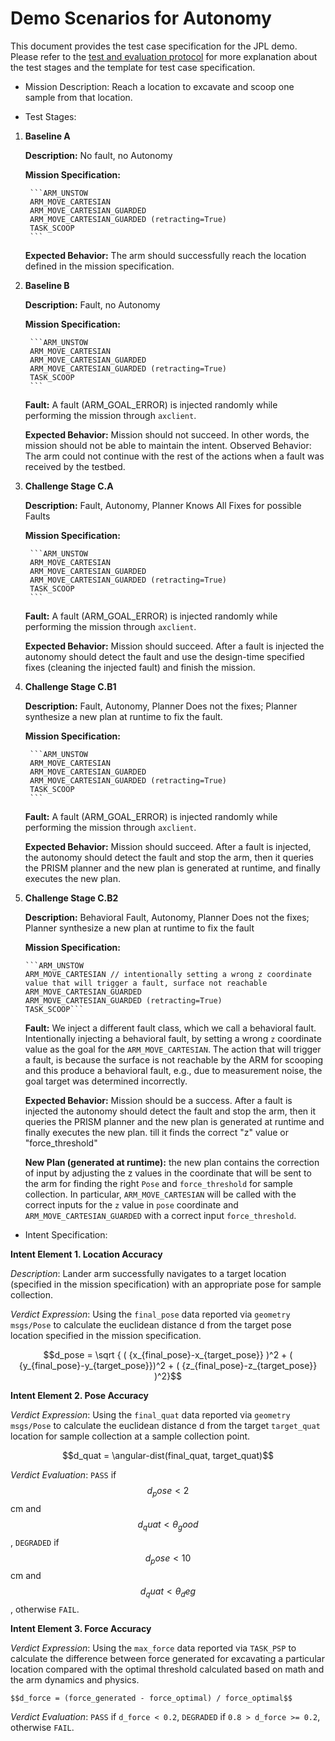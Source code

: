 # Demo Scenarios for Autonomy

This document provides the test case specification for the JPL demo. Please refer to the [test and evaluation protocol](./evaluation-protocol.md) for more explanation about the test stages and the template for test case specification.

* Mission Description: Reach a location to excavate and scoop one sample from that location.

* Test Stages:

1. **Baseline A** 

	**Description:** No fault, no Autonomy

	**Mission Specification:**
		
		```ARM_UNSTOW
		ARM_MOVE_CARTESIAN
		ARM_MOVE_CARTESIAN_GUARDED
		ARM_MOVE_CARTESIAN_GUARDED (retracting=True)
		TASK_SCOOP
		```


	**Expected Behavior:** The arm should successfully reach the location defined in the mission specification.


2. **Baseline B**
	
	**Description:** Fault, no Autonomy

	**Mission Specification:**
		
		```ARM_UNSTOW
		ARM_MOVE_CARTESIAN
		ARM_MOVE_CARTESIAN_GUARDED
		ARM_MOVE_CARTESIAN_GUARDED (retracting=True)
		TASK_SCOOP
		```

	**Fault:** A fault (ARM_GOAL_ERROR) is injected randomly while performing the mission through `axclient`.

	**Expected Behavior:** Mission should not succeed. In other words, the mission should not be able to maintain the intent. 
	Observed Behavior: The arm could not continue with the rest of the actions when a fault was received by the testbed.	

3. **Challenge Stage C.A** 

	**Description:** Fault, Autonomy, Planner Knows All Fixes for possible Faults
	
	**Mission Specification:**
		
		```ARM_UNSTOW
		ARM_MOVE_CARTESIAN
		ARM_MOVE_CARTESIAN_GUARDED
		ARM_MOVE_CARTESIAN_GUARDED (retracting=True)
		TASK_SCOOP
		```
	
	**Fault:** A fault (ARM_GOAL_ERROR) is injected randomly while performing the mission through `axclient`.

	**Expected Behavior:** Mission should succeed. After a fault is injected the autonomy should detect the fault and use the design-time specified fixes (cleaning the injected fault) and finish the mission.	
	
4. **Challenge Stage C.B1** 
	
	**Description:** Fault, Autonomy, Planner Does not the fixes; Planner synthesize a new plan at runtime to fix the fault.
	
	**Mission Specification:**
		
		```ARM_UNSTOW
		ARM_MOVE_CARTESIAN
		ARM_MOVE_CARTESIAN_GUARDED
		ARM_MOVE_CARTESIAN_GUARDED (retracting=True)
		TASK_SCOOP
		```

	**Fault:** A fault (ARM_GOAL_ERROR) is injected randomly while performing the mission through `axclient`.

	**Expected Behavior:** Mission should succeed. After a fault is injected, the autonomy should detect the fault and stop the arm, then it queries the PRISM planner and the new plan is generated at runtime, and finally executes the new plan.

 5. **Challenge Stage C.B2** 

 	**Description:** Behavioral Fault, Autonomy, Planner Does not the fixes; Planner synthesize a new plan at runtime to fix the fault
	
	**Mission Specification:**
		
		```ARM_UNSTOW
		ARM_MOVE_CARTESIAN // intentionally setting a wrong z coordinate value that will trigger a fault, surface not reachable
		ARM_MOVE_CARTESIAN_GUARDED
		ARM_MOVE_CARTESIAN_GUARDED (retracting=True)
		TASK_SCOOP```

	**Fault:** We inject a different fault class, which we call a behavioral fault. Intentionally injecting a behavioral fault, by setting a wrong `z` coordinate value as the goal for the `ARM_MOVE_CARTESIAN`. The action that will trigger a fault, is because the surface is not reachable by the ARM for scooping and this produce a behavioral fault, e.g., due to measurement noise, the goal target was determined incorrectly.
	
	**Expected Behavior:** Mission should be a success. After a fault is injected the autonomy should detect the fault and stop the arm, then it queries the PRISM 	planner and the new plan is generated at runtime and finally executes the new plan. 
	till it finds the correct "z" value or "force_threshold"

	**New Plan (generated at runtime):** the new plan contains the correction of input by adjusting the z values in the coordinate that will be sent to the arm for finding the right `Pose` and `force_threshold` for sample collection. In particular, `ARM_MOVE_CARTESIAN` will be called with the correct inputs for the `z`  value in `pose` coordinate and `ARM_MOVE_CARTESIAN_GUARDED` with a correct input `force_threshold`.

* Intent Specification:

**Intent Element 1. Location Accuracy**

*Description*: Lander arm successfully navigates to a target location (specified in the mission specification) with an appropriate pose for sample collection.

*Verdict Expression*: Using the `final_pose` data reported via `geometry msgs/Pose` to calculate the euclidean distance d from the target pose location specified in the mission specification.


$$d_pose = \sqrt { ( {x_{final_pose}-x_{target_pose}} )^2 + ( {y_{final_pose}-y_{target_pose}})^2 + ( {z_{final_pose}-z_{target_pose}} )^2}$$


**Intent Element 2. Pose Accuracy**

*Verdict Expression*: Using the `final_quat` data reported via `geometry msgs/Pose` to calculate the euclidean distance d from the target `target_quat` location for sample collection at a sample collection point.

$$d_quat = \angular-dist(final_quat, target_quat)$$

*Verdict Evaluation*: `PASS` if $$d_pose < 2$$ cm and $$d_quat < \theta_good $$, `DEGRADED` if $$d_pose < 10$$ cm and $$d_quat < \theta_deg$$, otherwise `FAIL`.

**Intent Element 3. Force Accuracy**

*Verdict Expression*: Using the `max_force` data reported via `TASK_PSP` to calculate the difference between force generated for excavating a particular location compared with the optimal threshold calculated based on math and the arm dynamics and physics.

`$$d_force = (force_generated - force_optimal) / force_optimal$$`

*Verdict Evaluation*: `PASS` if `d_force < 0.2`, `DEGRADED` if `0.8 > d_force >= 0.2`, otherwise `FAIL`.